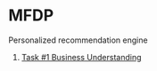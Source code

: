 # MFDP
Personalized recommendation engine

1. [Task #1 Business Understanding](/Task_1_Business_Understanding/README.md)